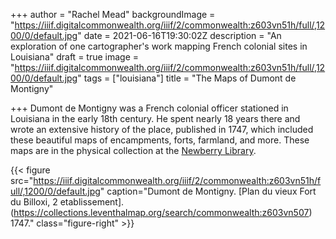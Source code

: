 +++
author = "Rachel Mead"
backgroundImage = "https://iiif.digitalcommonwealth.org/iiif/2/commonwealth:z603vn51h/full/,1200/0/default.jpg"
date = 2021-06-16T19:30:02Z
description = "An exploration of one cartographer's work mapping French colonial sites in Louisiana"
draft = true
image = "https://iiif.digitalcommonwealth.org/iiif/2/commonwealth:z603vn51h/full/,1200/0/default.jpg"
tags = ["louisiana"]
title = "The Maps of Dumont de Montigny"

+++
Dumont de Montigny was a French colonial officer stationed in Louisiana in the early 18th century. He spent nearly 18 years there and wrote an extensive history of the place, published in 1747, which included these beautiful maps of encampments, forts, farmland, and more. These maps are in the physical collection at the [Newberry Library](https://www.newberry.org/).

{{< figure src="https://iiif.digitalcommonwealth.org/iiif/2/commonwealth:z603vn51h/full/,1200/0/default.jpg" caption="Dumont de Montigny. [Plan du vieux Fort du Billoxi, 2 etablissement].(https://collections.leventhalmap.org/search/commonwealth:z603vn507) 1747." class="figure-right" >}}